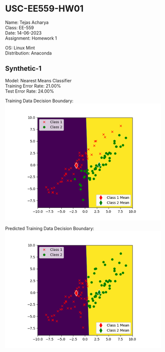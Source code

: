# USC-EE559-HW01  
Name: Tejas Acharya  
Class: EE-559   
Date: 14-06-2023  
Assignment: Homework 1  

OS: Linux Mint  
Distribution: Anaconda  

## Synthetic-1  
Model: Nearest Means Classifier  
Training Error Rate: 21.00%  
Test Error Rate: 24.00%  

Training Data Decision Boundary:  
![Training Data Decision Boundary](./synthetic_1/y_train.png)

Predicted Training Data Decision Boundary:  
![Predicted Training Data Decision Boundary](./synthetic_1/y_train_hat.png)